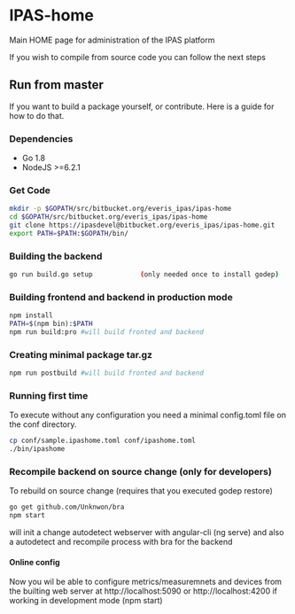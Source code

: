 # IPAS-home

Main HOME page for administration of the IPAS platform

If you wish to compile from source code you can follow the next steps

## Run from master
If you want to build a package yourself, or contribute. Here is a guide for how to do that.

### Dependencies

- Go 1.8
- NodeJS >=6.2.1

### Get Code

```bash
mkdir -p $GOPATH/src/bitbucket.org/everis_ipas/ipas-home
cd $GOPATH/src/bitbucket.org/everis_ipas/ipas-home
git clone https://ipasdevel@bitbucket.org/everis_ipas/ipas-home.git
export PATH=$PATH:$GOPATH/bin/
```

### Building the backend


```bash
go run build.go setup            (only needed once to install godep)
```

### Building frontend and backend in production mode

```bash
npm install
PATH=$(npm bin):$PATH
npm run build:pro #will build fronted and backend
```
### Creating minimal package tar.gz

```bash
npm run postbuild #will build fronted and backend
```

### Running first time
To execute without any configuration you need a minimal config.toml file on the conf directory.

```bash
cp conf/sample.ipashome.toml conf/ipashome.toml
./bin/ipashome
```

### Recompile backend on source change (only for developers)

To rebuild on source change (requires that you executed godep restore)
```bash
go get github.com/Unknwon/bra
npm start
```
will init a change autodetect webserver with angular-cli (ng serve) and also a autodetect and recompile process with bra for the backend


#### Online config

Now you wil be able to configure metrics/measuremnets and devices from the builting web server at  http://localhost:5090 or http://localhost:4200 if working in development mode (npm start)
